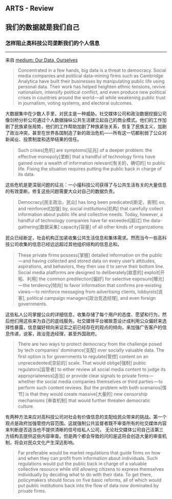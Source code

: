 ## ARTS - Review


## 我们的数据就是我们自己
### 怎样阻止高科技公司垄断我们的个人信息
--- 
来自 [medium: Our Data, Ourselves](https://medium.com/foreign-policy/our-data-ourselves-8af4c76b8f61)

> Concentrated in a few hands, big data is a threat to democracy. Social media companies and political data-mining firms such as Cambridge Analytica have built their businesses by manipulating public life using personal data. Their work has helped heighten ethnic tensions, revive nationalism, intensify political conflict, and even produce new political crises in countries around the world — all while weakening public trust in journalism, voting systems, and electoral outcomes.

大数据集中在少数人手里，对民主是一种威胁。社交媒体公司和政治数据挖掘公司像剑桥分析公司通过个人数据操纵公共生活建立起自己的商业模式。他们的工作加剧了民族紧张局势，他们的工作帮助加剧了种族紧张关系，恢复了民族主义，加剧了政治冲突，甚至在世界各国制造了新的政治危机——所有这一切都削弱了公众对新闻业、投票制度和选举结果的信任。


> Such crises[危机] are symptoms[征兆] of a deeper problem: the effective monopoly[垄断] that a handful of technology firms have gained over a wealth of information relevant[有关的，确切的] to public life. Fixing the situation requires putting the public back in charge of its data.

这些危机是更深层问题的征兆：一小撮科技公司获得了与公共生活有关的大量信息的有效垄断。修复这些问题需要大众对自己的数据负责。

> Democracy[民主政治，民众] has long been predicated[断定，表明] on, and reinforced[加强] by, social institutions[机构] that carefully collect information about public life and collective needs. Today, however, a handful of technology companies have far exceeded[超过] the data-gathering[数据采集] capacity[容量] of all other kinds of organizations. 

民众已经断定，社会机构正加紧收集公共生活信息和集体需求。然而当今一些高科技公司收集的信息已经远远超过其他组织结构的信息总和。

> These private firms possess[掌握] detailed information on the public — and having collected and stored data on every user’s attitudes, aspirations, and behaviors, they then use it to serve their bottom line. Social media platforms are designed to deliberately[故意的] exploit[开拓、利用] the common predilection[偏好] for selective exposure[曝光] — the tendency[倾向] to favor information that confirms pre-existing views — to reinforce messaging from advertising clients, lobbyists[说客], political campaign managers[政治竞选经理], and even foreign governments.

这些私人公司掌握公众的详细信息，收集存储了每个用户的态度、愿望和行为，然后他们用这些来为自己的底线服务。社交媒体平台被故意设计成利用公众偏好来选择性暴露，信息偏好倾向来证实之前已经存在的观点的倾向，来加强广告客户的信息传递，说客，政治竞选经理，甚至外国政府。

> There are two ways to protect democracy from the challenge posed by tech companies’ dominance[支配] over socially valuable data. The first option is for governments to regulate[管控] content on an unprecedented[空前的] scale. That would oblige[强制] public regulators[监管者] to either review all social media content to judge its appropriateness[适当] or provide clear signals to private firms — whether the social media companies themselves or third parties — to perform such content reviews. But the problem with both scenarios[情节] is that they would create massive[大量的] new censorship mechanisms [审查机制] that would further threaten democratic culture.

有两种方法来应对高科技公司对社会有价值信息的支配给民众带来的挑战。第一个观点是政府加强管控内容范围。这就强制公共监督者既不审查所有的社交媒体内容来判断是否适当也不提供清晰的信号给私人公司， 无论社交媒体公司自己活第三方结构去提供这些内容审查。但是两个都会导致的问的是这将会创造大量的审查机制，将会对民众文化产生深远影响。

> Far preferable would be market regulations that guide firms on how and when they can profit from information about individuals. Such regulations would put the public back in charge of a valuable collective resource while still allowing citizens to express themselves individually by deciding what to do with their data. To get there, policymakers should focus on five basic reforms, all of which would put public institutions back into the flow of data now dominated by private firms.



